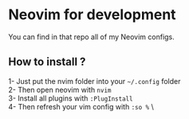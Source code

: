 # Neovim for development

You can find in that repo all of my Neovim configs.

## How to install ?

1- Just put the nvim folder into your `~/.config` folder \
2- Then open neovim with `nvim` \
3- Install all plugins with `:PlugInstall` \
4- Then refresh your vim config with `:so %` \
